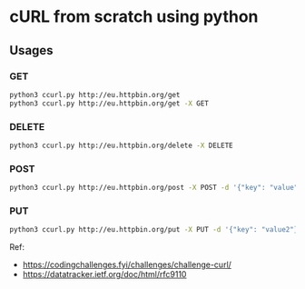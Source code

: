 # cURL from scratch using python
## Usages
### GET
```bash
python3 ccurl.py http://eu.httpbin.org/get
python3 ccurl.py http://eu.httpbin.org/get -X GET
```

### DELETE
```bash
python3 ccurl.py http://eu.httpbin.org/delete -X DELETE
```

### POST
```bash
python3 ccurl.py http://eu.httpbin.org/post -X POST -d '{"key": "value"}'
```

### PUT
```bash
python3 ccurl.py http://eu.httpbin.org/put -X PUT -d '{"key": "value2"}'
```

Ref: 
* https://codingchallenges.fyi/challenges/challenge-curl/
* https://datatracker.ietf.org/doc/html/rfc9110
